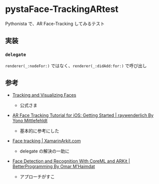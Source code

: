 # pystaFace-TrackingARtest


Pythonista で、AR Face-Tracking してみるテスト



## 実装

### `delegate`

`renderer(_:nodeFor:)` ではなく、`renderer(_:didAdd:for:)` で呼び出し



## 参考

- [Tracking and Visualizing Faces](https://developer.apple.com/documentation/arkit/content_anchors/tracking_and_visualizing_faces)
    - 公式さま

- [AR Face Tracking Tutorial for iOS: Getting Started | raywenderlich By Yono Mittlefehldt](https://www.raywenderlich.com/5491-ar-face-tracking-tutorial-for-ios-getting-started)
    - 基本的に参考にした

- [Face tracking | XamarinArkit.com](https://xamarinarkit.com/lesson/face-tracking/)
    - delegate の解決の一助に

- [Face Detection and Recognition With CoreML and ARKit | BetterProgramming By Omar M’Haimdat](https://betterprogramming.pub/face-detection-and-recognition-with-coreml-and-arkit-8b676b7448be)
    - アプローチがすこ
